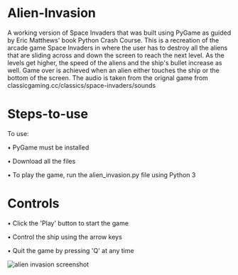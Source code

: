 # Alien-Invasion

A working version of Space Invaders that was built using PyGame as guided by Eric Matthews' book Python Crash Course. This is a recreation of the arcade game Space Invaders in where the user has to destroy all the aliens that are sliding across and down the screen to reach the next level. As the levels get higher, the speed of the aliens and the ship's bullet increase as well. Game over is achieved when an alien either touches the ship or the bottom of the screen. The audio is taken from the orignal game from classicgaming.cc/classics/space-invaders/sounds

# Steps-to-use

To use:

  • PyGame must be installed

  • Download all the files
  
  • To play the game, run the alien_invasion.py file using Python 3
  
# Controls
  
  • Click the 'Play' button to start the game
  
  • Control the ship using the arrow keys
  
  • Quit the game by pressing 'Q' at any time
  
  ![alien invasion screenshot](https://user-images.githubusercontent.com/43584979/46037817-3167b700-c0be-11e8-92bb-b8d2d2e3d823.png)
